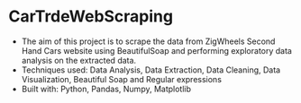 # CarTrdeWebScraping
* The aim of this project is to scrape the data from ZigWheels Second Hand Cars website using BeautifulSoap and performing exploratory data analysis on the extracted data.
* Techniques used: Data Analysis, Data Extraction, Data Cleaning, Data Visualization, Beautiful Soap and Regular expressions
* Built with: Python, Pandas, Numpy, Matplotlib
